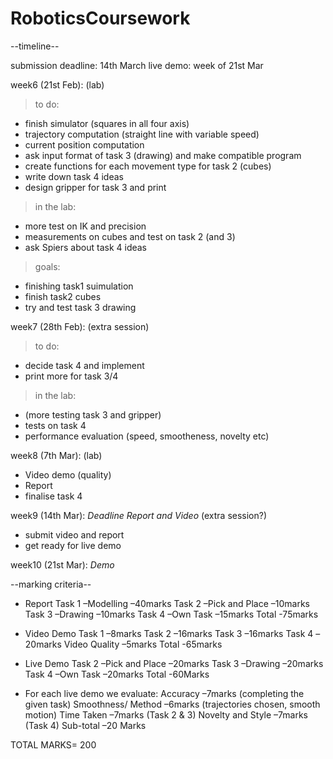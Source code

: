 # RoboticsCoursework

--timeline-- 

submission deadline: 14th March
live demo: week of 21st Mar

week6 (21st Feb): (lab)
  > to do:
  - finish simulator (squares in all four axis)
  - trajectory computation (straight line with variable speed) 
  - current position computation
  - ask input format of task 3 (drawing) and make compatible program
  - create functions for each movement type for task 2 (cubes)
  - write down task 4 ideas
  - design gripper for task 3 and print
  > in the lab:
  - more test on IK and precision
  - measurements on cubes and test on task 2 (and 3)
  - ask Spiers about task 4 ideas
  > goals:
  - finishing task1 suimulation
  - finish task2 cubes
  - try and test task 3 drawing
 
week7 (28th Feb): (extra session)
  > to do:
  - decide task 4 and implement
  - print more for task 3/4
  > in the lab:
  - (more testing task 3 and gripper)
  - tests on task 4
  - performance evaluation (speed, smootheness, novelty etc)

week8 (7th Mar): (lab)
  - Video demo (quality)
  - Report
  - finalise task 4
  
week9 (14th Mar): *Deadline Report and Video* (extra session?)
  - submit video and report
  - get ready for live demo
  
week10 (21st Mar): *Demo*


--marking criteria--

- Report
  Task 1 –Modelling –40marks
  Task 2 –Pick and Place –10marks
  Task 3 –Drawing –10marks
  Task 4 –Own Task –15marks
 Total -75marks
 
 - Video Demo 
  Task 1 –8marks
  Task 2 –16marks
  Task 3 –16marks
  Task 4 –20marks
  Video Quality –5marks
 Total -65marks
 
 - Live Demo
  Task 2 –Pick and Place –20marks
  Task 3 –Drawing –20marks
  Task 4 –Own Task –20marks
 Total -60Marks
 
- For each live demo we evaluate:
  Accuracy –7marks (completing the given task)
  Smoothness/ Method –6marks (trajectories chosen, smooth motion)
  Time Taken –7marks (Task 2 & 3)
  Novelty and Style –7marks (Task 4)
 Sub-total –20 Marks
 
 TOTAL MARKS= 200
